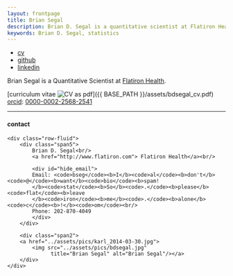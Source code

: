 ```yaml
---
layout: frontpage
title: Brian Segal
description: Brian D. Segal is a quantitative scientist at Flatiron Health
keywords: Brian D. Segal, statistics
---
```


<div class="navbar">
  <div class="navbar-inner">
      <ul class="nav">
          <li><a href="{{ BASE_PATH }}/assets/bdsegal_cv.pdf">cv</a></li>
          <li><a href="https://github.com/bdsegal">github</a></li>
          <li><a href="https://www.linkedin.com/in/bdsegal">linkedin</a></li>
      </ul>
  </div>
</div>

Brian Segal is a Quantitative Scientist at [Flatiron Health](http://www.flatiron.com).


[curriculum vitae ![CV as pdf](icons16/pdf-icon.png)]({{ BASE_PATH }}/assets/bdsegal_cv.pdf)<br/>
[orcid](http://orcid.org): [0000-0002-2568-2541](http://orcid.org/0000-0002-2568-2541)<br/>


---

<div class="container">
<h4><a name="contact"></a>contact</h4>

    <div class="row-fluid">
        <div class="span5">
            Brian D. Segal<br/>
            <a href="http://www.flatiron.com"> Flatiron Health</a><br/>

            <div id="hide_email">
            Email: <code>bseg</code><b>I</b><code>al</code><b>don't</b><code>@</code><b>want</b><code>bio</code><b>spam!
            </b><code>stat</code><b>So</b><code>.</code><b>please</b><code>flat</code><b>leave
            </b><code>iron</code><b>me</b><code>.</code><b>alone</b><code>c</code><b>!</b><code>om</code><br/>
            Phone: 202-870-4049
            </div>
        </div>

        <div class="span2">
        <a href="../assets/pics/karl_2014-03-30.jpg">
            <img src="../assets/pics/bdsegal.jpg"
                  title="Brian Segal" alt="Brian Segal"/></a>
        </div>
    </div>
</div>

<!-- <table class="wide">
<tr>
  <td class="left">
    <a href="pages/publpics/iplotCorr.html">
        <img src="assets/publpics/iplotCorr.png" alt="R/qtlcharts example" title="R/qtlcharts example"/>
    </a>
  </td>
  <td class="right">
    <a href="pages/publpics/tian2016_fig4.html">
        <img src="assets/publpics/tian2016_fig4.png" alt="Tian et
        al. (2016) Fig 4" title="Tian et al. (2016) Fig 4"/>
    </a>
  </td>
</tr>
<tr>
  <td class="left">
    <a href="pages/publpics/samplemixups_fig7.html">
        <img src="assets/publpics/samplemixups_fig7.png" alt="Broman et al. (2013) Fig 7" title="Broman et al. (2013) Fig 7"/>
    </a>
  </td>
  <td class="right">
    <a href="pages/publpics/isletc6_fig4.html">
        <img src="assets/publpics/isletc6_fig4.png" alt="Tian et al. (2015) Fig 4" title="Tian et al. (2015) Fig 4"/>
    </a>
  </td>
</tr>
</table> -->
